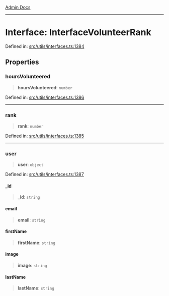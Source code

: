 [Admin Docs](/)

***

# Interface: InterfaceVolunteerRank

Defined in: [src/utils/interfaces.ts:1384](https://github.com/PalisadoesFoundation/talawa-admin/blob/main/src/utils/interfaces.ts#L1384)

## Properties

### hoursVolunteered

> **hoursVolunteered**: `number`

Defined in: [src/utils/interfaces.ts:1386](https://github.com/PalisadoesFoundation/talawa-admin/blob/main/src/utils/interfaces.ts#L1386)

***

### rank

> **rank**: `number`

Defined in: [src/utils/interfaces.ts:1385](https://github.com/PalisadoesFoundation/talawa-admin/blob/main/src/utils/interfaces.ts#L1385)

***

### user

> **user**: `object`

Defined in: [src/utils/interfaces.ts:1387](https://github.com/PalisadoesFoundation/talawa-admin/blob/main/src/utils/interfaces.ts#L1387)

#### \_id

> **\_id**: `string`

#### email

> **email**: `string`

#### firstName

> **firstName**: `string`

#### image

> **image**: `string`

#### lastName

> **lastName**: `string`
